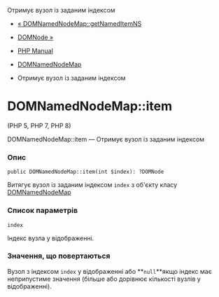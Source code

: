 Отримує вузол із заданим індексом

-   [« DOMNamedNodeMap::getNamedItemNS](domnamednodemap.getnameditemns.html)
    
-   [DOMNode »](class.domnode.html)
    
-   [PHP Manual](index.html)
    
-   [DOMNamedNodeMap](class.domnamednodemap.html)
    
-   Отримує вузол із заданим індексом
    

# DOMNamedNodeMap::item

(PHP 5, PHP 7, PHP 8)

DOMNamedNodeMap::item — Отримує вузол із заданим індексом

### Опис

```methodsynopsis
public DOMNamedNodeMap::item(int $index): ?DOMNode
```

Витягує вузол із заданим індексом `index` з об'єкту класу [DOMNamedNodeMap](class.domnamednodemap.html)

### Список параметрів

`index`

Індекс вузла у відображенні.

### Значення, що повертаються

Вузол з індексом `index` у відображенні або **`null`**якщо індекс має неприпустиме значення (більше або дорівнює кількості вузлів у відображенні).